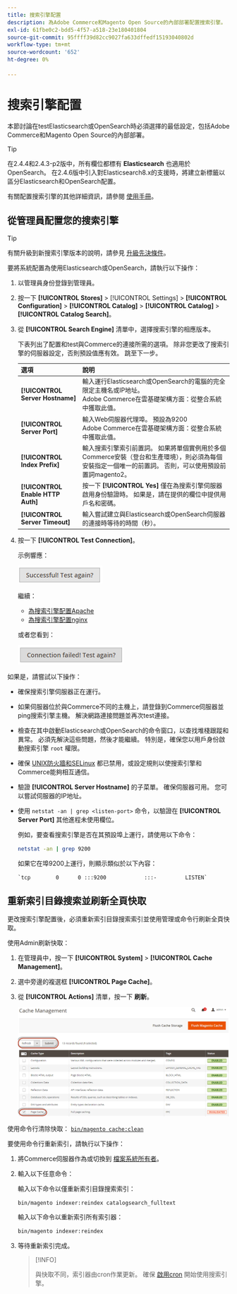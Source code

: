 ```yaml
---
title: 搜索引擎配置
description: 為Adobe Commerce和Magento Open Source的內部部署配置搜索引擎。
exl-id: 61fbe0c2-bdd5-4f57-a518-23e180401804
source-git-commit: 95ffff39d82cc9027fa633dffedf15193040802d
workflow-type: tm+mt
source-wordcount: '652'
ht-degree: 0%

---
```


# 搜索引擎配置

本節討論在testElasticsearch或OpenSearch時必須選擇的最低設定，包括Adobe Commerce和Magento Open Source的內部部署。

>[!TIP]
>
>在2.4.4和2.4.3-p2版中，所有欄位都標有 **Elasticsearch** 也適用於OpenSearch。
>在2.4.6版中引入對Elasticsearch8.x的支援時，將建立新標籤以區分Elasticsearch和OpenSearch配置。

有關配置搜索引擎的其他詳細資訊，請參閱 [使用手冊](https://experienceleague.adobe.com/docs/commerce-admin/catalog/catalog/search/search-configuration.html)。

## 從管理員配置您的搜索引擎

>[!TIP]
>
>有關升級到新搜索引擎版本的說明，請參見 [升級先決條件](../../upgrade/prepare/prerequisites.md)。

要將系統配置為使用Elasticsearch或OpenSearch，請執行以下操作：

1. 以管理員身份登錄到管理員。
1. 按一下 **[!UICONTROL Stores]** > [!UICONTROL Settings] > **[!UICONTROL Configuration]** > **[!UICONTROL Catalog]** > **[!UICONTROL Catalog]** > **[!UICONTROL Catalog Search]**。
1. 從 **[!UICONTROL Search Engine]** 清單中，選擇搜索引擎的相應版本。

   下表列出了配置和test與Commerce的連接所需的選項。 除非您更改了搜索引擎的伺服器設定，否則預設值應有效。 跳至下一步。

   | 選項 | 說明 |
   |--- |--- |
   | **[!UICONTROL Server Hostname]** | 輸入運行Elasticsearch或OpenSearch的電腦的完全限定主機名或IP地址。<br>Adobe Commerce在雲基礎架構方面：從整合系統中獲取此值。 |
   | **[!UICONTROL Server Port]** | 輸入Web伺服器代理埠。 預設為9200<br>Adobe Commerce在雲基礎架構方面：從整合系統中獲取此值。 |
   | **[!UICONTROL Index Prefix]** | 輸入搜索引擎索引前置詞。 如果將單個實例用於多個Commerce安裝（登台和生產環境），則必須為每個安裝指定一個唯一的前置詞。 否則，可以使用預設前置詞magento2。 |
   | **[!UICONTROL Enable HTTP Auth]** | 按一下 **[!UICONTROL Yes]** 僅在為搜索引擎伺服器啟用身份驗證時。 如果是，請在提供的欄位中提供用戶名和密碼。 |
   | **[!UICONTROL Server Timeout]** | 輸入嘗試建立與Elasticsearch或OpenSearch伺服器的連接時等待的時間（秒）。 |

1. 按一下 **[!UICONTROL Test Connection]**。

   示例響應：

   ![成功](../../assets/configuration/elastic_test-success.png)

   繼續：

   - [為搜索引擎配置Apache](../../installation/prerequisites/search-engine/configure-apache.md)
   - [為搜索引擎配置nginx](../../installation/prerequisites/search-engine/configure-nginx.md)

   或者您看到：

   ![失敗](../../assets/configuration/elastic_test-fail.png)

如果是，請嘗試以下操作：

- 確保搜索引擎伺服器正在運行。
- 如果伺服器位於與Commerce不同的主機上，請登錄到Commerce伺服器並ping搜索引擎主機。 解決網路連接問題並再次test連接。
- 檢查在其中啟動Elasticsearch或OpenSearch的命令窗口，以查找堆棧跟蹤和異常。 必須先解決這些問題，然後才能繼續。 特別是，確保您以用戶身份啟動搜索引擎 `root` 權限。
- 確保 [UNIX防火牆和SELinux](../../installation/prerequisites/search-engine/overview.md#firewall-and-selinux) 都已禁用，或設定規則以使搜索引擎和Commerce能夠相互通信。
- 驗證 **[!UICONTROL Server Hostname]** 的子菜單。 確保伺服器可用。 您可以嘗試伺服器的IP地址。
- 使用 `netstat -an | grep <listen-port>` 命令，以驗證在 **[!UICONTROL Server Port]** 其他進程未使用欄位。

   例如，要查看搜索引擎是否在其預設埠上運行，請使用以下命令：

   ```bash
   netstat -an | grep 9200
   ```

   如果它在埠9200上運行，則顯示類似於以下內容：

   ```terminal
   `tcp        0      0 :::9200            :::-         LISTEN`
   ```

## 重新索引目錄搜索並刷新全頁快取

更改搜索引擎配置後，必須重新索引目錄搜索索引並使用管理或命令行刷新全頁快取。

使用Admin刷新快取：

1. 在管理員中，按一下 **[!UICONTROL System]** > **[!UICONTROL Cache Management]**。
1. 選中旁邊的複選框 **[!UICONTROL Page Cache]**。
1. 從 **[!UICONTROL Actions]** 清單，按一下 **刷新**。

   ![快取管理](../../assets/configuration/refresh-cache.png)

使用命令行清除快取： [`bin/magento cache:clean`](../cli/manage-cache.md#clean-and-flush-cache-types)

要使用命令行重新索引，請執行以下操作：

1. 將Commerce伺服器作為或切換到 [檔案系統所有者](../../installation/prerequisites/file-system/overview.md)。
1. 輸入以下任意命令：

   輸入以下命令以僅重新索引目錄搜索索引：

   ```bash
   bin/magento indexer:reindex catalogsearch_fulltext
   ```

   輸入以下命令以重新索引所有索引器：

   ```bash
   bin/magento indexer:reindex
   ```

1. 等待重新索引完成。

   >[!INFO]
   >
   >與快取不同，索引器由cron作業更新。 確保 [啟用cron](../cli/configure-cron-jobs.md) 開始使用搜索引擎。
